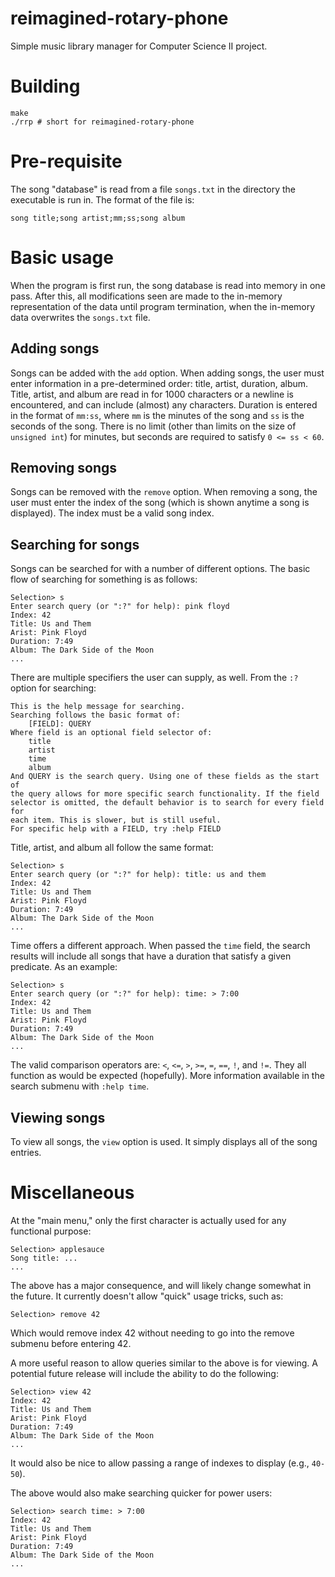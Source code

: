 # reimagined-rotary-phone
Simple music library manager for Computer Science II project.

# Building
```
make
./rrp # short for reimagined-rotary-phone
```

# Pre-requisite
The song "database" is read from a file `songs.txt` in the directory the
executable is run in. The format of the file is:

```
song title;song artist;mm;ss;song album
```

# Basic usage
When the program is first run, the song database is read into memory in one
pass. After this, all modifications seen are made to the in-memory
representation of the data until program termination, when the in-memory
data overwrites the `songs.txt` file.

## Adding songs
Songs can be added with the `add` option. When adding songs, the user must
enter information in a pre-determined order: title, artist, duration,
album. Title, artist, and album are read in for 1000 characters or a
newline is encountered, and can include (almost) any characters. Duration
is entered in the format of `mm:ss`, where `mm` is the minutes of the song
and `ss` is the seconds of the song. There is no limit (other than limits
on the size of `unsigned int`) for minutes, but seconds are required to
satisfy `0 <= ss < 60`.

## Removing songs
Songs can be removed with the `remove` option. When removing a song, the
user must enter the index of the song (which is shown anytime a song is
displayed). The index must be a valid song index.

## Searching for songs
Songs can be searched for with a number of different options. The basic
flow of searching for something is as follows:

```
Selection> s
Enter search query (or ":?" for help): pink floyd
Index: 42
Title: Us and Them
Arist: Pink Floyd
Duration: 7:49
Album: The Dark Side of the Moon
...
```

There are multiple specifiers the user can supply, as well. From the `:?`
option for searching:

```
This is the help message for searching.
Searching follows the basic format of:
	[FIELD]: QUERY
Where field is an optional field selector of:
	title
	artist
	time
	album
And QUERY is the search query. Using one of these fields as the start of
the query allows for more specific search functionality. If the field
selector is omitted, the default behavior is to search for every field for
each item. This is slower, but is still useful.
For specific help with a FIELD, try :help FIELD
```

Title, artist, and album all follow the same format:

```
Selection> s
Enter search query (or ":?" for help): title: us and them
Index: 42
Title: Us and Them
Arist: Pink Floyd
Duration: 7:49
Album: The Dark Side of the Moon
...
```

Time offers a different approach. When passed the `time` field, the search
results will include all songs that have a duration that satisfy a given
predicate. As an example:

```
Selection> s
Enter search query (or ":?" for help): time: > 7:00
Index: 42
Title: Us and Them
Arist: Pink Floyd
Duration: 7:49
Album: The Dark Side of the Moon
...
```

The valid comparison operators are: `<`, `<=`, `>`, `>=`, `=`, `==`, `!`,
and `!=`. They all function as would be expected (hopefully). More
information available in the search submenu with `:help time`.

## Viewing songs
To view all songs, the `view` option is used. It simply displays all of the
song entries.

# Miscellaneous
At the "main menu," only the first character is actually used for any
functional purpose:

```
Selection> applesauce
Song title: ...
...
```

The above has a major consequence, and will likely change somewhat in the
future. It currently doesn't allow "quick" usage tricks, such as:

```
Selection> remove 42
```

Which would remove index 42 without needing to go into the remove submenu
before entering 42.

A more useful reason to allow queries similar to the above is for viewing.
A potential future release will include the ability to do the following:

```
Selection> view 42
Index: 42
Title: Us and Them
Arist: Pink Floyd
Duration: 7:49
Album: The Dark Side of the Moon
...
```

It would also be nice to allow passing a range of indexes to display (e.g.,
`40-50`).

The above would also make searching quicker for power users:

```
Selection> search time: > 7:00
Index: 42
Title: Us and Them
Arist: Pink Floyd
Duration: 7:49
Album: The Dark Side of the Moon
...
```
